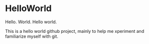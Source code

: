 # HelloWorld
Hello. World. Hello world.

This is a hello world github project, mainly to help me xperiment and familiarize myself with git.
